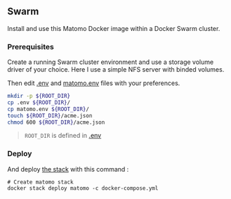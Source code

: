 ## Swarm

Install and use this Matomo Docker image within a Docker Swarm cluster.

### Prerequisites

Create a running Swarm cluster environment and use a storage volume driver of your choice. Here I use a simple NFS server with binded volumes.

Then edit [.env](.env) and [matomo.env](matomo.env) files with your preferences.

```bash
mkdir -p ${ROOT_DIR}
cp .env ${ROOT_DIR}/
cp matomo.env ${ROOT_DIR}/
touch ${ROOT_DIR}/acme.json
chmod 600 ${ROOT_DIR}/acme.json
```

> `ROOT_DIR` is defined in [.env](.env)

### Deploy

And deploy [the stack](docker-compose.yml) with this command :

```
# Create matomo stack
docker stack deploy matomo -c docker-compose.yml
```